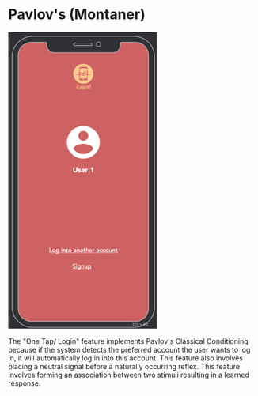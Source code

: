 # Pavlov's (Montaner)

<img src="../Images/one-tap-login.png" width="300" height="600"/>


The "One Tap/ Login" feature implements Pavlov's Classical Conditioning because if the system detects the preferred account the user wants to log in, it will automatically log in into this account. This feature also involves placing a neutral signal before a naturally occurring reflex. This feature involves forming an association between two stimuli resulting in a learned response.
